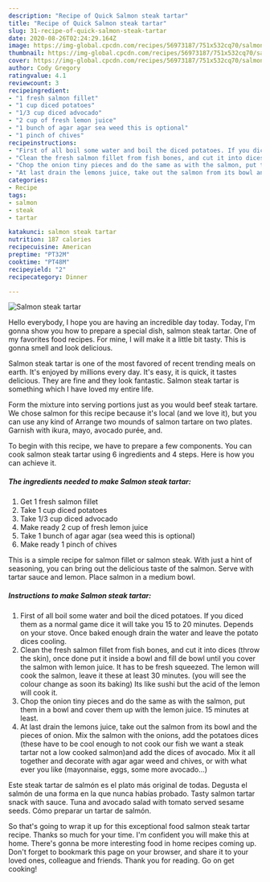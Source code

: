 ```yaml
---
description: "Recipe of Quick Salmon steak tartar"
title: "Recipe of Quick Salmon steak tartar"
slug: 31-recipe-of-quick-salmon-steak-tartar
date: 2020-08-26T02:24:29.164Z
image: https://img-global.cpcdn.com/recipes/56973187/751x532cq70/salmon-steak-tartar-recipe-main-photo.jpg
thumbnail: https://img-global.cpcdn.com/recipes/56973187/751x532cq70/salmon-steak-tartar-recipe-main-photo.jpg
cover: https://img-global.cpcdn.com/recipes/56973187/751x532cq70/salmon-steak-tartar-recipe-main-photo.jpg
author: Cody Gregory
ratingvalue: 4.1
reviewcount: 3
recipeingredient:
- "1 fresh salmon fillet"
- "1 cup diced potatoes"
- "1/3 cup diced advocado"
- "2 cup of fresh lemon juice"
- "1 bunch of agar agar sea weed this is optional"
- "1 pinch of chives"
recipeinstructions:
- "First of all boil some water and boil the diced potatoes. If you diced them as a normal game dice it will take you 15 to 20 minutes. Depends on your stove. Once baked enough drain the water and leave the potato dices cooling."
- "Clean the fresh salmon fillet from fish bones, and cut it into dices (throw the skin), once done put it inside a bowl and fill de bowl until you cover the salmon with lemon juice. It has to be fresh squeezed. The lemon will cook the salmon, leave it these at least 30 minutes. (you will see the colour change as soon its baking) Its like sushi but the acid of the lemon will cook it."
- "Chop the onion tiny pieces and do the same as with the salmon, put them in a bowl and cover them up with the lemon juice. 15 minutes at least."
- "At last drain the lemons juice, take out the salmon from its bowl and the pieces of onion. Mix the salmon with the onions, add the potatoes dices (these have to be cool enough to not cook our fish we want a steak tartar not a low cooked salmon)and add the dices of avocado. Mix it all together and decorate with agar agar weed and chives, or with what ever you like (mayonnaise, eggs, some more avocado...)"
categories:
- Recipe
tags:
- salmon
- steak
- tartar

katakunci: salmon steak tartar 
nutrition: 187 calories
recipecuisine: American
preptime: "PT32M"
cooktime: "PT48M"
recipeyield: "2"
recipecategory: Dinner

---
```



![Salmon steak tartar](https://img-global.cpcdn.com/recipes/56973187/751x532cq70/salmon-steak-tartar-recipe-main-photo.jpg)

Hello everybody, I hope you are having an incredible day today. Today, I'm gonna show you how to prepare a special dish, salmon steak tartar. One of my favorites food recipes. For mine, I will make it a little bit tasty. This is gonna smell and look delicious.

Salmon steak tartar is one of the most favored of recent trending meals on earth. It's enjoyed by millions every day. It's easy, it is quick, it tastes delicious. They are fine and they look fantastic. Salmon steak tartar is something which I have loved my entire life.

Form the mixture into serving portions just as you would beef steak tartare. We chose salmon for this recipe because it&#39;s local (and we love it), but you can use any kind of Arrange two mounds of salmon tartare on two plates. Garnish with ikura, mayo, avocado purée, and.


To begin with this recipe, we have to prepare a few components. You can cook salmon steak tartar using 6 ingredients and 4 steps. Here is how you can achieve it.

<!--inarticleads1-->

##### The ingredients needed to make Salmon steak tartar:

1. Get 1 fresh salmon fillet
1. Take 1 cup diced potatoes
1. Take 1/3 cup diced advocado
1. Make ready 2 cup of fresh lemon juice
1. Take 1 bunch of agar agar (sea weed this is optional)
1. Make ready 1 pinch of chives


This is a simple recipe for salmon fillet or salmon steak. With just a hint of seasoning, you can bring out the delicious taste of the salmon. Serve with tartar sauce and lemon. Place salmon in a medium bowl. 

<!--inarticleads2-->

##### Instructions to make Salmon steak tartar:

1. First of all boil some water and boil the diced potatoes. If you diced them as a normal game dice it will take you 15 to 20 minutes. Depends on your stove. Once baked enough drain the water and leave the potato dices cooling.
1. Clean the fresh salmon fillet from fish bones, and cut it into dices (throw the skin), once done put it inside a bowl and fill de bowl until you cover the salmon with lemon juice. It has to be fresh squeezed. The lemon will cook the salmon, leave it these at least 30 minutes. (you will see the colour change as soon its baking) Its like sushi but the acid of the lemon will cook it.
1. Chop the onion tiny pieces and do the same as with the salmon, put them in a bowl and cover them up with the lemon juice. 15 minutes at least.
1. At last drain the lemons juice, take out the salmon from its bowl and the pieces of onion. Mix the salmon with the onions, add the potatoes dices (these have to be cool enough to not cook our fish we want a steak tartar not a low cooked salmon)and add the dices of avocado. Mix it all together and decorate with agar agar weed and chives, or with what ever you like (mayonnaise, eggs, some more avocado...)


Este steak tartar de salmón es el plato más original de todas. Degusta el salmón de una forma en la que nunca habías probado. Tasty salmon tartar snack with sauce. Tuna and avocado salad with tomato served sesame seeds. Cómo preparar un tartar de salmón. 

So that's going to wrap it up for this exceptional food salmon steak tartar recipe. Thanks so much for your time. I'm confident you will make this at home. There's gonna be more interesting food in home recipes coming up. Don't forget to bookmark this page on your browser, and share it to your loved ones, colleague and friends. Thank you for reading. Go on get cooking!
